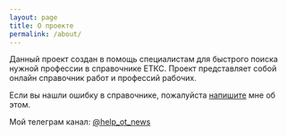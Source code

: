 ```yaml
---
layout: page
title: О проекте
permalink: /about/
---
```


Данный проект создан в помощь специалистам для быстрого поиска нужной профессии в справочнике ЕТКС. Проект представляет собой онлайн справочник работ и профессий рабочих.

Если вы нашли ошибку в справочнике, пожалуйста [напишите](https://t.me/flaaim) мне об этом. 

Мой телеграм канал: [@help_ot_news](https://t.me/help_ot_news)

